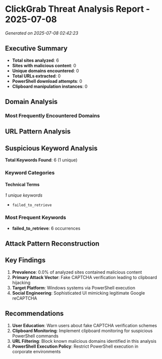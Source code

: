 # ClickGrab Threat Analysis Report - 2025-07-08

*Generated on 2025-07-08 02:42:23*

## Executive Summary

- **Total sites analyzed**: 6
- **Sites with malicious content**: 0
- **Unique domains encountered**: 0
- **Total URLs extracted**: 0
- **PowerShell download attempts**: 0
- **Clipboard manipulation instances**: 0

## Domain Analysis

### Most Frequently Encountered Domains


## URL Pattern Analysis

## Suspicious Keyword Analysis

**Total Keywords Found**: 6 (1 unique)

### Keyword Categories

#### Technical Terms
*1 unique keywords*

- `failed_to_retrieve`

### Most Frequent Keywords

- **failed_to_retrieve**: 6 occurrences

## Attack Pattern Reconstruction

## Key Findings

1. **Prevalence**: 0.0% of analyzed sites contained malicious content
2. **Primary Attack Vector**: Fake CAPTCHA verification leading to clipboard hijacking
3. **Target Platform**: Windows systems via PowerShell execution
4. **Social Engineering**: Sophisticated UI mimicking legitimate Google reCAPTCHA

## Recommendations

1. **User Education**: Warn users about fake CAPTCHA verification schemes
2. **Clipboard Monitoring**: Implement clipboard monitoring for suspicious PowerShell commands
3. **URL Filtering**: Block known malicious domains identified in this analysis
4. **PowerShell Execution Policy**: Restrict PowerShell execution in corporate environments

